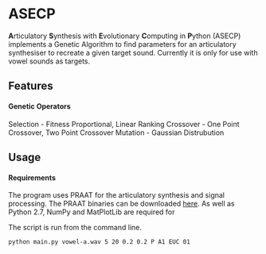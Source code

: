 # ASECP

**A**rticulatory **S**ynthesis with **E**volutionary **C**omputing in **P**ython (ASECP) implements a Genetic Algorithm to find parameters for an articulatory synthesiser to recreate a given target sound. Currently it is only for use with vowel sounds as targets. 

## Features

#### Genetic Operators 
Selection - Fitness Proportional, Linear Ranking
Crossover - One Point Crossover, Two Point Crossover
Mutation - Gaussian Distrubution


## Usage

#### Requirements
The program uses PRAAT for the articulatory synthesis and signal processing. The PRAAT binaries can be downloaded [here](http://www.fon.hum.uva.nl/praat/).
As well as Python 2.7, NumPy and MatPlotLib are required for 

The script is run from the command line.
```
python main.py vowel-a.wav 5 20 0.2 0.2 P A1 EUC 01
```

